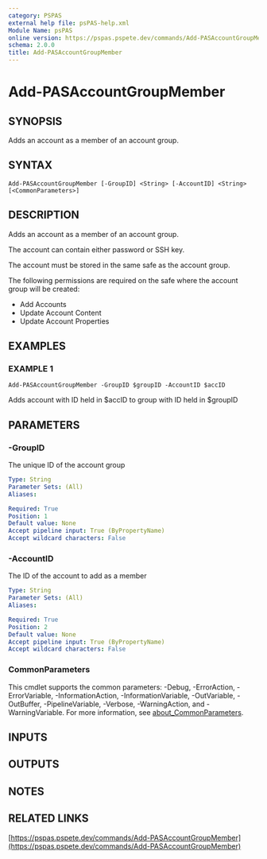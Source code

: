 ```yaml
---
category: PSPAS
external help file: psPAS-help.xml
Module Name: psPAS
online version: https://pspas.pspete.dev/commands/Add-PASAccountGroupMember
schema: 2.0.0
title: Add-PASAccountGroupMember
---
```


# Add-PASAccountGroupMember

## SYNOPSIS
Adds an account as a member of an account group.

## SYNTAX

```
Add-PASAccountGroupMember [-GroupID] <String> [-AccountID] <String> [<CommonParameters>]
```

## DESCRIPTION
Adds an account as a member of an account group.

The account can contain either password or SSH key.

The account must be stored in the same safe as the account group.

The following permissions are required on the safe where the account group will be created:
- Add Accounts
- Update Account Content
- Update Account Properties

## EXAMPLES

### EXAMPLE 1
```
Add-PASAccountGroupMember -GroupID $groupID -AccountID $accID
```

Adds account with ID held in $accID to group with ID held in $groupID

## PARAMETERS

### -GroupID
The unique ID of the account group

```yaml
Type: String
Parameter Sets: (All)
Aliases:

Required: True
Position: 1
Default value: None
Accept pipeline input: True (ByPropertyName)
Accept wildcard characters: False
```

### -AccountID
The ID of the account to add as a member

```yaml
Type: String
Parameter Sets: (All)
Aliases:

Required: True
Position: 2
Default value: None
Accept pipeline input: True (ByPropertyName)
Accept wildcard characters: False
```

### CommonParameters
This cmdlet supports the common parameters: -Debug, -ErrorAction, -ErrorVariable, -InformationAction, -InformationVariable, -OutVariable, -OutBuffer, -PipelineVariable, -Verbose, -WarningAction, and -WarningVariable. For more information, see [about_CommonParameters](http://go.microsoft.com/fwlink/?LinkID=113216).

## INPUTS

## OUTPUTS

## NOTES

## RELATED LINKS

[https://pspas.pspete.dev/commands/Add-PASAccountGroupMember](https://pspas.pspete.dev/commands/Add-PASAccountGroupMember)


